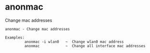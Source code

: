 anonmac
=======

Change mac addresses

	anonmac - Change mac addresses

	Examples: 
		     anonmac -i wlan0   ~  Change wlan0 mac address
		     anonmac            ~  Change all interface mac addresses
